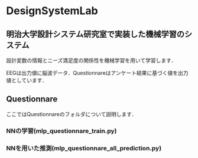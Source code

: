 # DesignSystemLab
## 明治大学設計システム研究室で実装した機械学習のシステム
設計変数の情報とニーズ満足度の関係性を機械学習を用いて学習します．

EEGは出力値に脳波データ．Questionnareはアンケート結果に基づく値を出力値としています．

## Questionnare
ここではQuestionnareのフォルダについて説明します．

### NNの学習(mlp_questionnare_train.py)

### NNを用いた推測(mlp_questionnare_all_prediction.py)


